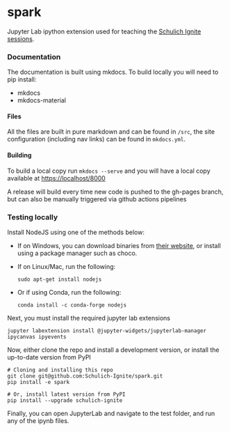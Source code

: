 # spark
Jupyter Lab ipython extension used for teaching the [Schulich Ignite sessions](https://schulichignite.com/).

### Documentation
The documentation is built using mkdocs. To build locally you will need to pip install:

- mkdocs
- mkdocs-material

#### Files

All the files are built in pure markdown and can be found in ```/src```, the site configuration (including nav links) can be found in ```mkdocs.yml```.

#### Building

To build a local copy run ```mkdocs --serve``` and you will have a local copy available at [https://localhost/8000](http://localhost:8000/)

A release will build every time new code is pushed to the gh-pages branch, but can also be manually triggered via github actions pipelines

### Testing locally
Install NodeJS using one of the methods below:
- If on Windows, you can download binaries from [their website](https://nodejs.org/en/), or install using a package manager such as choco.
- If on Linux/Mac, run the following:

    ```shell
    sudo apt-get install nodejs
    ```

- Or if using Conda, run the following:

    ```shell
    conda install -c conda-forge nodejs
    ```

Next, you must install the required jupyter lab extensions
```shell
jupyter labextension install @jupyter-widgets/jupyterlab-manager ipycanvas ipyevents
```

Now, either clone the repo and install a development version, or install the up-to-date version from PyPI
```shell
# Cloning and installing this repo
git clone git@github.com:Schulich-Ignite/spark.git
pip install -e spark

# Or, install latest version from PyPI
pip install --upgrade schulich-ignite
```

Finally, you can open JupyterLab and navigate to the test folder, and run any of the ipynb files.